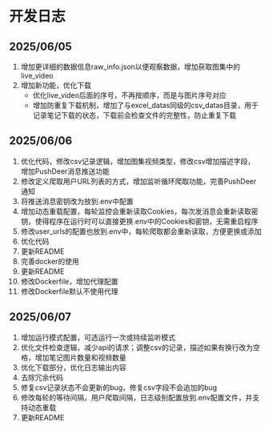 # 开发日志

## 2025/06/05

1. 增加更详细的数据信息raw_info.json以便观察数据，增加获取图集中的live_video
2. 增加新功能，优化下载
   - 优化live_video后面的序号，不再按顺序，而是与图片序号对应
   - 增加防重复下载机制，增加了与excel_datas同级的csv_datas目录，用于记录笔记下载的状态，下载前会检查文件的完整性，防止重复下载

## 2025/06/06

1. 优化代码，修改csv记录逻辑，增加图集视频类型，修改csv增加描述字段，增加PushDeer消息推送功能
2. 修改定义爬取用户URL列表的方式，增加监听循环爬取功能，完善PushDeer通知
3. 将推送消息密钥改为放到.env中配置
4. 增加动态重载配置，每轮监控会重新读取Cookies，每次发消息会重新读取密钥，使得程序在运行时可以直接更换.env中的Cookies和密钥，无需重启程序
5. 修改user_urls的配置也放到.env中，每轮爬取都会重新读取，方便更换或添加
6. 优化代码
7. 更新README
8. 完善docker的使用
9. 更新README
10. 修改Dockerfile，增加代理配置
11. 修改Dockerfile默认不使用代理

## 2025/06/07

1. 增加运行模式配置，可选运行一次或持续监听模式
2. 优化文件检查逻辑，减少api的请求；调整csv的记录，描述如果有换行改为空格，增加笔记图片数量和视频数量
3. 优化下载部分，优化日志输出内容
4. 去除冗余代码
5. 修复csv记录状态不会更新的bug，修复csv字段不会追加的bug
6. 修改每轮的等待间隔，用户爬取间隔，日志级别配置放到.env配置文件，并支持动态重载
7. 更新README
